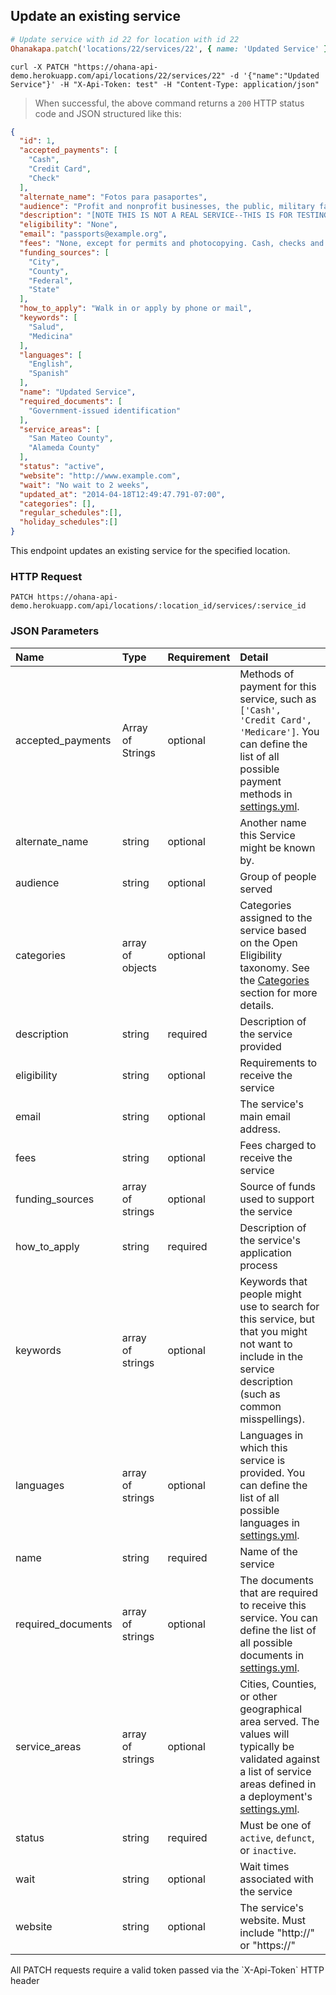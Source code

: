 ## Update an existing service

```ruby
# Update service with id 22 for location with id 22
Ohanakapa.patch('locations/22/services/22', { name: 'Updated Service' })
```

```shell
curl -X PATCH "https://ohana-api-demo.herokuapp.com/api/locations/22/services/22" -d '{"name":"Updated Service"}' -H "X-Api-Token: test" -H "Content-Type: application/json"
```

> When successful, the above command returns a `200` HTTP status code and JSON
> structured like this:

```json
{
  "id": 1,
  "accepted_payments": [
    "Cash",
    "Credit Card",
    "Check"
  ],
  "alternate_name": "Fotos para pasaportes",
  "audience": "Profit and nonprofit businesses, the public, military facilities, schools and government entities",
  "description": "[NOTE THIS IS NOT A REAL SERVICE--THIS IS FOR TESTING PURPOSES OF THIS ALPHA APP] Lorem ipsum dolor sit amet, consectetur adipiscing elit. Praesent suscipit metus eu orci lobortis dictum. In hac habitasse platea dictumst. Vivamus vulputate, neque ut sodales gravida, lorem nunc pharetra ligula, ac cursus sem justo a sapien. Duis vitae vestibulum magna. Sed vel augue in justo rhoncus viverra. Nam ac felis a purus lobortis porttitor sit amet quis est. Suspendisse vulputate nisl quis nisi fermentum aliquet euismod at augue. Sed ultricies, purus dapibus tristique dictum, tortor mauris porttitor nulla, at porta nisl sem sed dolor. Proin ac hendrerit erat. Duis porta iaculis orci, eu euismod quam tristique in. Phasellus nec purus sit amet sapien volutpat egestas.",
  "eligibility": "None",
  "email": "passports@example.org",
  "fees": "None, except for permits and photocopying. Cash, checks and credit cards accepted",
  "funding_sources": [
    "City",
    "County",
    "Federal",
    "State"
  ],
  "how_to_apply": "Walk in or apply by phone or mail",
  "keywords": [
    "Salud",
    "Medicina"
  ],
  "languages": [
    "English",
    "Spanish"
  ],
  "name": "Updated Service",
  "required_documents": [
    "Government-issued identification"
  ],
  "service_areas": [
    "San Mateo County",
    "Alameda County"
  ],
  "status": "active",
  "website": "http://www.example.com",
  "wait": "No wait to 2 weeks",
  "updated_at": "2014-04-18T12:49:47.791-07:00",
  "categories": [],
  "regular_schedules":[],
  "holiday_schedules":[]
}
```

This endpoint updates an existing service for the specified location.

### HTTP Request

`PATCH https://ohana-api-demo.herokuapp.com/api/locations/:location_id/services/:service_id`

### JSON Parameters

| Name | Type | Requirement | Detail |
|:-----|:-----|:---------|:-------|
| accepted_payments | Array of Strings | optional | Methods of payment for this service, such as `['Cash', 'Credit Card', 'Medicare']`. You can define the list of all possible payment methods in [settings.yml](https://github.com/codeforamerica/ohana-api/blob/master/config/settings.yml#L9-19). |
| alternate_name | string | optional | Another name this Service might be known by. |
| audience | string | optional | Group of people served |
| categories | array of objects | optional | Categories assigned to the service based on the Open Eligibility taxonomy. See the [Categories](#categories) section for more details. |
| description | string | required | Description of the service provided |
| eligibility | string | optional | Requirements to receive the service |
| email | string | optional | The service's main email address. |
| fees | string | optional | Fees charged to receive the service |
| funding_sources | array of strings | optional | Source of funds used to support the service |
| how_to_apply | string | required | Description of the service's application process |
| keywords | array of strings | optional | Keywords that people might use to search for this service, but that you might not want to include in the service description (such as common misspellings). |
| languages | array of strings | optional | Languages in which this service is provided. You can define the list of all possible languages in [settings.yml](https://github.com/codeforamerica/ohana-api/blob/master/config/settings.yml#L56-143). |
| name | string | required | Name of the service |
| required_documents | array of strings | optional | The documents that are required to receive this service. You can define the list of all possible documents in [settings.yml](https://github.com/codeforamerica/ohana-api/blob/master/config/settings.yml#L145-150). |
| service_areas | array of strings | optional | Cities, Counties, or other geographical area served. The values will typically be validated against a list of service areas defined in a deployment's [settings.yml](https://github.com/codeforamerica/ohana-api/blob/master/config/settings.yml#L152-172). |
| status | string | required | Must be one of `active`, `defunct`, or `inactive`. |
| wait | string | optional | Wait times associated with the service |
| website | string | optional | The service's website. Must include "http://" or "https://" |


<aside class="warning">All PATCH requests require a valid token passed via the
`X-Api-Token` HTTP header</aside>

